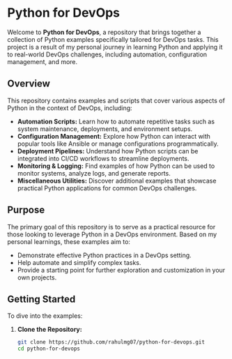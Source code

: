 # Python for DevOps

Welcome to **Python for DevOps**, a repository that brings together a collection of Python examples specifically tailored for DevOps tasks. This project is a result of my personal journey in learning Python and applying it to real-world DevOps challenges, including automation, configuration management, and more.

## Overview

This repository contains examples and scripts that cover various aspects of Python in the context of DevOps, including:

- **Automation Scripts:** Learn how to automate repetitive tasks such as system maintenance, deployments, and environment setups.
- **Configuration Management:** Explore how Python can interact with popular tools like Ansible or manage configurations programmatically.
- **Deployment Pipelines:** Understand how Python scripts can be integrated into CI/CD workflows to streamline deployments.
- **Monitoring & Logging:** Find examples of how Python can be used to monitor systems, analyze logs, and generate reports.
- **Miscellaneous Utilities:** Discover additional examples that showcase practical Python applications for common DevOps challenges.

## Purpose

The primary goal of this repository is to serve as a practical resource for those looking to leverage Python in a DevOps environment. Based on my personal learnings, these examples aim to:
- Demonstrate effective Python practices in a DevOps setting.
- Help automate and simplify complex tasks.
- Provide a starting point for further exploration and customization in your own projects.

## Getting Started

To dive into the examples:
1. **Clone the Repository:**
   ```bash
   git clone https://github.com/rahulmg07/python-for-devops.git
   cd python-for-devops

